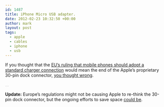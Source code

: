 ```yaml
---
id: 1487
title: iPhone Micro USB adapter.
date: 2012-02-23 10:32:50 +00:00
author: mark
layout: post
tags:
  - apple
  - cables
  - iphone
  - usb
---
```

If you thought that the [EU&#8217;s ruling that mobile phones should adopt a standard charger connection](http://arstechnica.com/telecom/news/2009/06/10-companies-agree-to-standardized-mobile-phone-charger-in-eu.ars) would mean the end of the Apple&#8217;s proprietary 30-pin dock connector, [you thought wrong](http://arstechnica.com/apple/news/2011/10/apples-iphone-micro-usb-adapter-complies-with-eu-charger-standards.ars).

<span style="color: #c0c0c0;">&#8230;</span>

**Update:** Europe&#8217;s regulations might not be causing Apple to re-think the 30-pin dock connector, but the ongoing efforts to save space [could be](http://www.imore.com/2012/02/23/apple-ready-ditch-traditional-dock-connector/).
